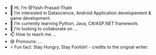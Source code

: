 - 👋 Hi, I’m @Yash-Prasad-Thale
- 👀 I’m interested in Datascience, Android Application developement & game development.
- 🌱 I’m currently learning Python, Java, C#/ASP.NET framework.
- 💞️ I’m looking to collaborate on ...
- 📫 How to reach me ...
- 😄 Pronouns: ...
- ⚡ Fun fact: Stay Hungry, Stay Foolish! - credits to the orignal writer.

<!---
Yash-Prasad-Thale/Yash-Prasad-Thale is a ✨ special ✨ repository because its `README.md` (this file) appears on your GitHub profile.
You can click the Preview link to take a look at your changes.
--->

